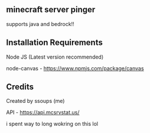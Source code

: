 ## minecraft server pinger

supports java and bedrock!!


## Installation Requirements

Node JS (Latest version recommended)

node-canvas - https://www.npmjs.com/package/canvas


## Credits
Created by ssoups (me)

API - https://api.mcsrvstat.us/

i spent way to long wokring on this lol
